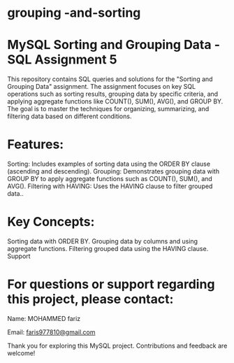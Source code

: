 # grouping -and-sorting
# MySQL Sorting and Grouping Data - SQL Assignment 5
This repository contains SQL queries and solutions for the "Sorting and Grouping Data" assignment. The assignment focuses on key SQL operations such as sorting results, grouping data by specific criteria, and applying aggregate functions like COUNT(), SUM(), AVG(), and GROUP BY. The goal is to master the techniques for organizing, summarizing, and filtering data based on different conditions.

# Features:
Sorting: Includes examples of sorting data using the ORDER BY clause (ascending and descending).
Grouping: Demonstrates grouping data with GROUP BY to apply aggregate functions such as COUNT(), SUM(), and AVG().
Filtering with HAVING: Uses the HAVING clause to filter grouped data..
# Key Concepts:
Sorting data with ORDER BY.
Grouping data by columns and using aggregate functions.
Filtering grouped data using the HAVING clause.
Support
# For questions or support regarding this project, please contact:

Name: MOHAMMED fariz 

Email: faris977810@gmail.com


Thank you for exploring this MySQL project. Contributions and feedback are welcome!
